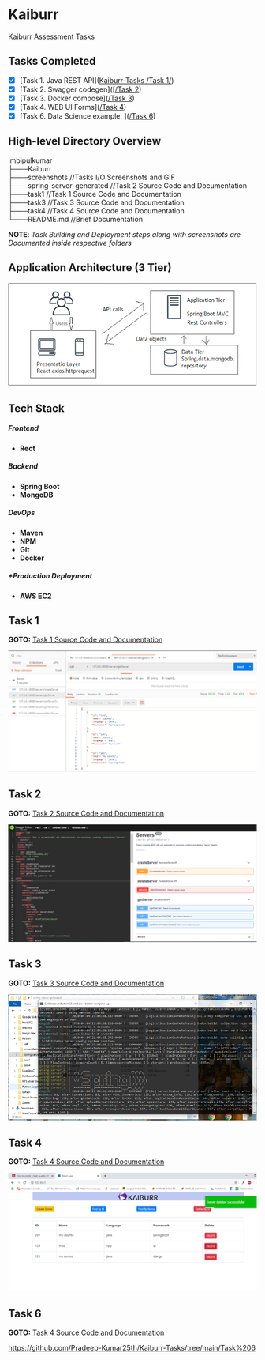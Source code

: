 # Kaiburr

Kaiburr Assessment Tasks



## Tasks Completed

- [x] [Task 1. Java REST API]([Kaiburr-Tasks
/Task 1/](https://github.com/Pradeep-Kumar25th/Kaiburr-Tasks/tree/main/Task%201))
- [x] [Task 2. Swagger codegen]([[/Task 2](https://github.com/Pradeep-Kumar25th/Kaiburr-Tasks/tree/main/Task%202))
- [x] [Task 3. Docker compose]([/Task 3](https://github.com/Pradeep-Kumar25th/Kaiburr-Tasks/tree/main/Task%203))
- [x] [Task 4. WEB UI Forms]([/Task 4](https://github.com/Pradeep-Kumar25th/Kaiburr-Tasks/tree/main/Task%204))
- [x] [Task 6. Data Science example.
]([/Task 6](https://github.com/Pradeep-Kumar25th/Kaiburr-Tasks/tree/main/Task%206))

## High-level Directory Overview

imbipulkumar <br/>
├───Kaiburr <br/>
    ├───screenshots	//Tasks I/O Screenshots and GIF <br/>
    ├───spring-server-generated //Task 2 Source Code and Documentation <br/>
    ├───task1	//Task 1 Source Code and Documentation <br/>
    ├───task3	//Task 3 Source Code and Documentation <br/>
    ├───task4	//Task 4 Source Code and Documentation <br/>
    └───README.md	//Brief Documentation

**NOTE**: *Task Building and Deployment steps along with screenshots are Documented inside respective folders*

## Application Architecture (3 Tier)

![Application Architecture](/screenshots/applicationArchitecture.PNG)

## Tech Stack

##### Frontend

- **Rect**

##### Backend
- **Spring Boot**
- **MongoDB**

##### DevOps
- **Maven**
- **NPM**
- **Git**
- **Docker**

##### *Production Deployment
- **AWS EC2**

## Task 1

**GOTO:**	[Task 1 Source Code and Documentation](/task1)

![GetAllServ](/screenshots/getAllServerPostManIO.PNG)

## Task 2

**GOTO:**	[Task 2 Source Code and Documentation](/spring-server-generated)

![SwaggerUi](/screenshots/task2SwaggerDoc.PNG)

## Task 3

**GOTO:**	[Task 3 Source Code and Documentation](/task3)

![DockerContainer](/screenshots/task3dockerServExcAndLogs.PNG)

## Task 4

**GOTO:**	[Task 4 Source Code and Documentation](/task4)

![WebUiForms](screenshots/task4WebUIForm.png)

## Task 6
**GOTO:**  [Task 4 Source Code and Documentation]([/task4](https://github.com/Pradeep-Kumar25th/Kaiburr-Tasks/tree/main/Task%206))

https://github.com/Pradeep-Kumar25th/Kaiburr-Tasks/tree/main/Task%206

